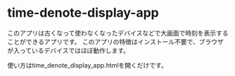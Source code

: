 # time-denote-display-app

このアプリは古くなって使わなくなったデバイスなどで大画面で時刻を表示することができるアプリです。
このアプリの特徴はインストール不要で、ブラウザが入っているデバイスではほぼ動作します。

使い方はtime_denote_display_app.htmlを開くだけです。

